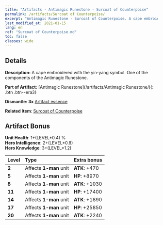 ```yaml
---
title: "Artifacts - Antimagic Runestone - Surcoat of Counterpoise"
permalink: /artifacts/Surcoat of Counterpoise/
excerpt: "Antimagic Runestone - Surcoat of Counterpoise. A cape embroidered with the yin-yang symbol. One of the components of the Antimagic Runestone."
last_modified_at: 2021-01-15
lang: en
ref: "Surcoat of Counterpoise.md"
toc: false
classes: wide
---
```




## Details

 **Description:** A cape embroidered with the yin-yang symbol. One of the components of the Antimagic Runestone.

 **Part of Artifact:** [Antimagic Runestone](/artifacts/Antimagic Runestone/){: .btn .btn--era3}

 **Dismantle: 3x** [ Artifact essence](/Items/con_277/)

 **Related Item**: [ Surcoat of Counterpoise](/Items/art_48/)

## Artifact Bonus

  **Unit Health**: 1+(LEVEL\*0.4) %<br/>**Hero Intelligence**: 2+(LEVEL\*0.8)<br/>**Hero Knowledge**: 3+(LEVEL\*1.2)

  |  Level  | Type |    Extra bonus  | 
  |:--------|:-----|:----------------| 
  | **2** | Affects **1-man** unit | **ATK**: +470 | 
  | **5** | Affects **1-man** unit | **HP**: +8970 | 
  | **8** | Affects **1-man** unit | **ATK**: +1030 | 
  | **11** | Affects **1-man** unit | **HP**: +17400 | 
  | **14** | Affects **1-man** unit | **ATK**: +1890 | 
  | **17** | Affects **1-man** unit | **HP**: +25850 | 
  | **20** | Affects **1-man** unit | **ATK**: +2240 | 
